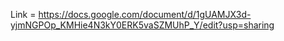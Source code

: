 Link = https://docs.google.com/document/d/1gUAMJX3d-yjmNGPOp_KMHie4N3kY0ERK5vaSZMUhP_Y/edit?usp=sharing
